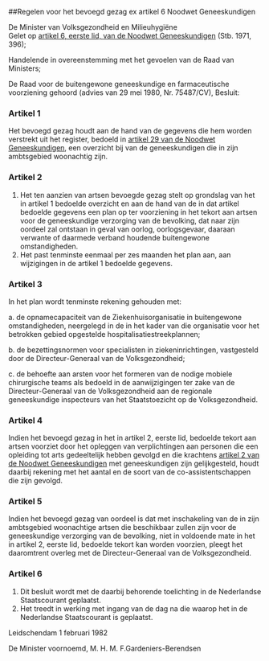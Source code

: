 <meta http-equiv='Content-Type' content='text/html; charset=utf-8' />

##Regelen voor het bevoegd gezag ex artikel 6 Noodwet Geneeskundigen

De Minister van Volksgezondheid en Milieuhygiëne  
Gelet op [artikel 6, eerste lid, van de Noodwet Geneeskundigen](../../../../../../../../../../../../wet/noodwet/geneeskundigen/BWBR0002758/README.md) (Stb. 1971, 396);

Handelende in overeenstemming met het gevoelen van de Raad van Ministers;

De Raad voor de buitengewone geneeskundige en farmaceutische voorziening gehoord (advies van 29 mei 1980, Nr. 75487/CV),
Besluit:    

### Artikel  1  

Het bevoegd gezag houdt aan de hand van de gegevens die hem worden verstrekt uit het register, bedoeld in [artikel 29 van de Noodwet Geneeskundigen](../../../../../../../../../../../../wet/noodwet/geneeskundigen/BWBR0002758/README.md), een overzicht bij van de geneeskundigen die in zijn ambtsgebied woonachtig zijn.  

### Artikel  2  

1.  Het ten aanzien van artsen bevoegde gezag stelt op grondslag van het in artikel 1 bedoelde overzicht en aan de hand van de in dat artikel bedoelde gegevens een plan op ter voorziening in het tekort aan artsen voor de geneeskundige verzorging van de bevolking, dat naar zijn oordeel zal ontstaan in geval van oorlog, oorlogsgevaar, daaraan verwante of daarmede verband houdende buitengewone omstandigheden.   
2.  Het past tenminste eenmaal per zes maanden het plan aan, aan wijzigingen in de artikel 1 bedoelde gegevens.   

### Artikel  3  

In het plan wordt tenminste rekening gehouden met: 

a. de opnamecapaciteit van de Ziekenhuisorganisatie in buitengewone omstandigheden, neergelegd in de in het kader van die organisatie voor het betrokken gebied opgestelde hospitalisatiestreekplannen;  

b. de bezettingsnormen voor specialisten in ziekeninrichtingen, vastgesteld door de Directeur-Generaal van de Volksgezondheid;  

c. de behoefte aan arsten voor het formeren van de nodige mobiele chirurgische teams als bedoeld in de aanwijzigingen ter zake van de Directeur-Generaal van de Volksgezondheid aan de regionale geneeskundige inspecteurs van het Staatstoezicht op de Volksgezondheid.    

### Artikel  4  

Indien het bevoegd gezag in het in artikel 2, eerste lid, bedoelde tekort aan artsen voorziet door het opleggen van verplichtingen aan personen die een opleiding tot arts gedeeltelijk hebben gevolgd en die krachtens [artikel 2 van de Noodwet Geneeskundigen](../../../../../../../../../../../../wet/noodwet/geneeskundigen/BWBR0002758/README.md) met geneeskundigen zijn gelijkgesteld, houdt daarbij rekening met het aantal en de soort van de co-assistentschappen die zijn gevolgd.  

### Artikel  5  

Indien het bevoegd gezag van oordeel is dat met inschakeling van de in zijn ambtsgebied woonachtige artsen die beschikbaar zullen zijn voor de geneeskundige verzorging van de bevolking, niet in voldoende mate in het in artikel 2, eerste lid, bedoelde tekort kan worden voorzien, pleegt het daaromtrent overleg met de Directeur-Generaal van de Volksgezondheid.  

### Artikel  6  

1.  Dit besluit wordt met de daarbij behorende toelichting in de Nederlandse Staatscourant geplaatst.   
2.  Het treedt in werking met ingang van de dag na die waarop het in de Nederlandse Staatscourant is geplaatst.   

Leidschendam 
1 februari 1982    

De 
Minister voornoemd, 
M. H. M. F.Gardeniers-Berendsen    
